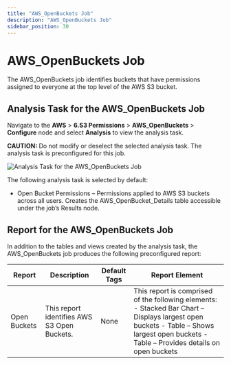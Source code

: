 ```yaml
---
title: "AWS_OpenBuckets Job"
description: "AWS_OpenBuckets Job"
sidebar_position: 30
---
```


# AWS_OpenBuckets Job

The AWS_OpenBuckets job identifies buckets that have permissions assigned to everyone at the top
level of the AWS S3 bucket.

## Analysis Task for the AWS_OpenBuckets Job

Navigate to the **AWS** > **6.S3 Permissions** > **AWS_OpenBuckets** > **Configure** node and select
**Analysis** to view the analysis task.

**CAUTION:** Do not modify or deselect the selected analysis task. The analysis task is
preconfigured for this job.

![Analysis Task for the AWS_OpenBuckets Job](/img/product_docs/accessanalyzer/12.0/solutions/aws/s3permissions/openbucketsanalysis.webp)

The following analysis task is selected by default:

- Open Bucket Permissions – Permissions applied to AWS S3 buckets across all users. Creates the
  AWS_OpenBucket_Details table accessible under the job’s Results node.

## Report for the AWS_OpenBuckets Job

In addition to the tables and views created by the analysis task, the AWS_OpenBuckets job produces
the following preconfigured report:

| Report       | Description                                 | Default Tags | Report Element                                                                                                                                                                          |
| ------------ | ------------------------------------------- | ------------ | --------------------------------------------------------------------------------------------------------------------------------------------------------------------------------------- |
| Open Buckets | This report identifies AWS S3 Open Buckets. | None         | This report is comprised of the following elements: - Stacked Bar Chart – Displays largest open buckets - Table – Shows largest open buckets - Table – Provides details on open buckets |
